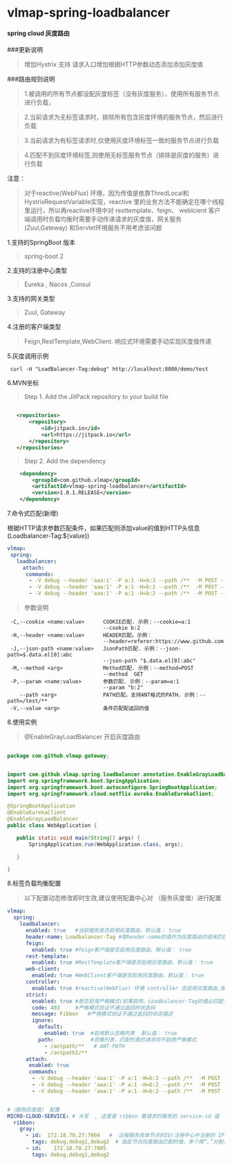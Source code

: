 # vlmap-spring-loadbalancer

 #### spring cloud 灰度路由
 
 ###更新说明
 > 增加Hystrix 支持
 > 请求入口增加根据HTTP参数动态添加添加灰度值
 

 ###路由规则说明
 
 >1.被调用的所有节点都没配灰度标签（没有灰度服务），使用所有服务节点进行负载，
 
 >2.当前请求为无标签请求时，排除所有包含灰度环境的服务节点，然后进行负载
 
 >3.当前请求为有标签请求时,仅使用灰度环境标签一致的服务节点进行负载
 
 >4.匹配不到灰度环境标签,则使用无标签服务节点（排除是灰度的服务）进行负载
 
  注意：
  >  对于reactive(WebFlux) 环境，因为传值是依靠ThredLocal和HystrixRequestVariable实现，reactive 里的业务方法不能确定在哪个线程里运行，所以再reactive环境中对 resttemplate、feign、 weblcient 客户端调用时负载均衡时需要手动传递请求的灰度值，网关服务 (Zuul,Gateway) 和Servlet环境服务不用考虑该问题
  
1.支持的SpringBoot 版本

>  spring-boot 2

2.支持的注册中心类型
  
 >  Eureka , Nacos ,Consul
 
3.支持的网关类型

>  Zuul, Gateway

4.注册的客户端类型
> Feign,RestTemplate,WebClient.  响应式环境需要手动实现灰度值传递

5.灰度调用示例
```text
 curl -H "LoadBalancer-Tag:debug" http://localhost:8080/demo/test
```
6.MVN坐标
>Step 1. Add the JitPack repository to your build file
 ```xml
 
    <repositories>
		<repository>
		    <id>jitpack.io</id>
		    <url>https://jitpack.io</url>
		</repository>
	</repositories>
```
>  Step 2. Add the dependency
```xml
    <dependency>
	    <groupId>com.github.vlmap</groupId>
	    <artifactId>vlmap-spring-loadbalancer</artifactId>
	    <version>1.0.1.RELEASE</version>
    </dependency>
```
7.命令式匹配(新增)

 根据HTTP请求参数匹配条件，如果匹配则添加value的值到HTTP头信息(Loadbalancer-Tag:${value})
```yaml
vlmap:
 spring: 
   loadbalancer: 
     attach: 
      commands:
       - -V debug --header 'aaa:1' -P a:1 -H=b:2 --path /**  -M POST --json-path $.data[0]:a --cookie  cookie1:2 --param p1:1 --param p2:2
       - -V debug --header 'aaa:1' -P a:1 -H=b:2 --path /**  -M POST --json-path $.data[0]:a --cookie  cookie1:2 --param p1:1 --param p2:2
       - -V debug --header 'aaa:1' -P a:1 -H=b:2 --path /**  -M POST --json-path $.data[0]:a --cookie  cookie1:2 --param p1:1 --param p2:2
```

>参数说明
```text
 -C,--cookie <name:value>      COOKIE匹配. 示例：--cookie=a:1
                               --cookie b:2
 -H,--header <name:value>      HEADER匹配。示例：
                               --header=referer:https://www.github.com
 -J,--json-path <name:value>   JsonPath匹配. 示例：--json-path=$.data.el[0]:abc
                               --json-path "$.data.el[0]:abc"
 -M,--method <arg>             Method匹配. 示例：--method=POST
                               --method  GET
 -P,--param <name:value>       参数匹配. 示例：--param=a:1
                               --param "b:2"
    --path <arg>               PATH匹配，支持ANT格式的PATH. 示例：--path=/test/**
 -V,--value <arg>              条件匹配配返回的值
```

8.使用实例
  >@EnableGrayLoadBalancer  开启灰度路由
  
 ```java

package com.github.vlmap.gateway;


import com.github.vlmap.spring.loadbalancer.annotation.EnableGrayLoadBalancer;
import org.springframework.boot.SpringApplication;
import org.springframework.boot.autoconfigure.SpringBootApplication;
import org.springframework.cloud.netflix.eureka.EnableEurekaClient;

@SpringBootApplication
@EnableEurekaClient
@EnableGrayLoadBalancer
public class WebApplication {

    public static void main(String[] args) {
        SpringApplication.run(WebApplication.class, args);

    }

}


```


8.标签负载均衡配置

 
   
 >  以下配置动态修改即时生效,建议使用配置中心对 （服务灰度值）进行配置
   
 
```yaml
vlmap:
  spring:
    loadbalancer:
      enabled: true   #当前服务是否启用灰度路由，默认值： true
      header-name: Loadbalancer-Tag #取header-name的值作为灰度路由的值来匹配，支持动态配置，默认值：Loadbalancer-Tag
      feign:
        enabled: true #feign客户端是否启用灰度路由，默认值： true
      rest-template:
        enabled: true #RestTemplate客户端是否启用灰度路由，默认值： true
      web-client:
        enabled: true #WebClient客户端是否启用灰度路由，默认值： true
      controller:  
        enabled: true #reactive(WebFlux) 环境 controller 否启用灰度路由,保证标签能传到Contoller层，默认值： true
      strict:
        enabled: true #是否启用严格模式(如果启用，Loadbalancer-Tag的值必匹配当前服务说配置的灰度值，不匹配返回 HTTP code)，默认值： true
        code: 403     #严格模式验证不通过返回的状态码
        message: Fibbon   #严格模式验证不通过返回的状态描述
        ignore:
          default:
            enabled: true  #启用默认忽略列表  默认值： true
          path:            #忽略列表，匹配列表的请求将不启用严格模式
            - /antpath/**   # ANT-PATH
            - /antpath2/**
      attach:
       enabled: true       
       commands:
        - -V debug --header 'aaa:1' -P a:1 -H=b:2 --path /**  -M POST --json-path $.data[0]:a --cookie  cookie1:2 --param p1:1 --param p2:2
        - -V debug --header 'aaa:1' -P a:1 -H=b:2 --path /**  -M POST --json-path $.data[0]:a --cookie  cookie1:2 --param p1:1 --param p2:2
        - -V debug --header 'aaa:1' -P a:1 -H=b:2 --path /**  -M POST --json-path $.data[0]:a --cookie  cookie1:2 --param p1:1 --param p2:2


#（服务灰度值） 配置
MICRO-CLOUD-SERVICE: # 大写  , 这里是 ribbon 要请求的服务的 service-id 值
  ribbon:
    gray:
      - id:  172.18.70.27:7004   #  远程服务具体节点的ID(注册中心中注册的 IP:PORT ，静态服务使用listOfServers值)，支持动态配置
        tags: debug,debug1,debug2  # 指定节点灰度路由匹配的值，多个用“,”分割，支持动态配置
      - id:    172.18.70.27:7005
        tags: debug,debug1,debug2

```
